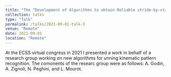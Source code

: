 ```yaml
---
title: "The “Development of Algorithms to obtain Reliable stride-by-stride running kinematic DAta in Real life conditions (DARDAR)” project"
collection: talks
type: "Talk"
permalink: /talks/2021-09-01-talk-5
venue: "Remote"
date: 2021-09-01
location: "Remote"
---
```


At the ECSS virtual congress in 2021 I presented a work in behalf of a research group working on new algorithms for unning kinematic pattern recognition. The comonents of the researc group were as follows: A. Godin, A. Zignoli, N. Peghini, and L. Mourot. 
